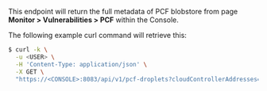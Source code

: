 This endpoint will return the full metadata of PCF blobstore from page **Monitor > Vulnerabilities > PCF** within the Console.

The following example curl command will retrieve this:

```bash
$ curl -k \
  -u <USER> \
  -H 'Content-Type: application/json' \
  -X GET \
  "https://<CONSOLE>:8083/api/v1/pcf-droplets?cloudControllerAddresses={cloudControllerAddresses}&id={id}"
```
